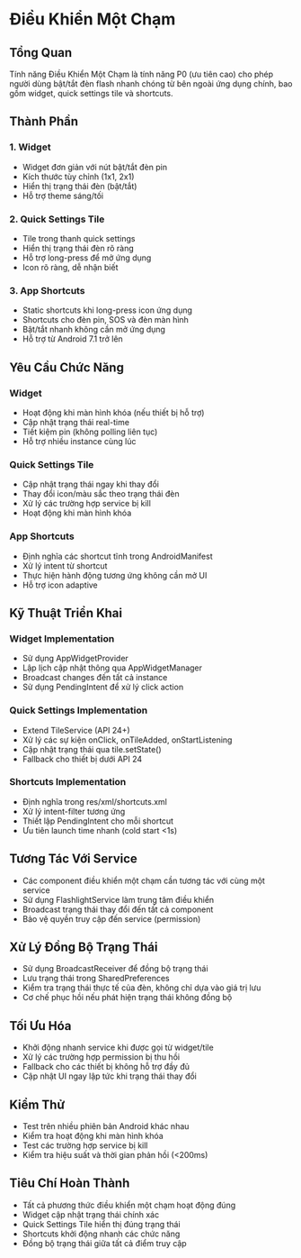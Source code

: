 # Điều Khiển Một Chạm

## Tổng Quan
Tính năng Điều Khiển Một Chạm là tính năng P0 (ưu tiên cao) cho phép người dùng bật/tắt đèn flash nhanh chóng từ bên ngoài ứng dụng chính, bao gồm widget, quick settings tile và shortcuts.

## Thành Phần

### 1. Widget
- Widget đơn giản với nút bật/tắt đèn pin
- Kích thước tùy chỉnh (1x1, 2x1)
- Hiển thị trạng thái đèn (bật/tắt)
- Hỗ trợ theme sáng/tối

### 2. Quick Settings Tile
- Tile trong thanh quick settings
- Hiển thị trạng thái đèn rõ ràng
- Hỗ trợ long-press để mở ứng dụng
- Icon rõ ràng, dễ nhận biết

### 3. App Shortcuts
- Static shortcuts khi long-press icon ứng dụng
- Shortcuts cho đèn pin, SOS và đèn màn hình
- Bật/tắt nhanh không cần mở ứng dụng
- Hỗ trợ từ Android 7.1 trở lên

## Yêu Cầu Chức Năng

### Widget
- Hoạt động khi màn hình khóa (nếu thiết bị hỗ trợ)
- Cập nhật trạng thái real-time
- Tiết kiệm pin (không polling liên tục)
- Hỗ trợ nhiều instance cùng lúc

### Quick Settings Tile
- Cập nhật trạng thái ngay khi thay đổi
- Thay đổi icon/màu sắc theo trạng thái đèn
- Xử lý các trường hợp service bị kill
- Hoạt động khi màn hình khóa

### App Shortcuts
- Định nghĩa các shortcut tĩnh trong AndroidManifest
- Xử lý intent từ shortcut
- Thực hiện hành động tương ứng không cần mở UI
- Hỗ trợ icon adaptive

## Kỹ Thuật Triển Khai

### Widget Implementation
- Sử dụng AppWidgetProvider
- Lập lịch cập nhật thông qua AppWidgetManager
- Broadcast changes đến tất cả instance
- Sử dụng PendingIntent để xử lý click action

### Quick Settings Implementation
- Extend TileService (API 24+)
- Xử lý các sự kiện onClick, onTileAdded, onStartListening
- Cập nhật trạng thái qua tile.setState()
- Fallback cho thiết bị dưới API 24

### Shortcuts Implementation
- Định nghĩa trong res/xml/shortcuts.xml
- Xử lý intent-filter tương ứng
- Thiết lập PendingIntent cho mỗi shortcut
- Ưu tiên launch time nhanh (cold start <1s)

## Tương Tác Với Service

- Các component điều khiển một chạm cần tương tác với cùng một service
- Sử dụng FlashlightService làm trung tâm điều khiển
- Broadcast trạng thái thay đổi đến tất cả component
- Bảo vệ quyền truy cập đến service (permission)

## Xử Lý Đồng Bộ Trạng Thái

- Sử dụng BroadcastReceiver để đồng bộ trạng thái
- Lưu trạng thái trong SharedPreferences
- Kiểm tra trạng thái thực tế của đèn, không chỉ dựa vào giá trị lưu
- Cơ chế phục hồi nếu phát hiện trạng thái không đồng bộ

## Tối Ưu Hóa

- Khởi động nhanh service khi được gọi từ widget/tile
- Xử lý các trường hợp permission bị thu hồi
- Fallback cho các thiết bị không hỗ trợ đầy đủ
- Cập nhật UI ngay lập tức khi trạng thái thay đổi

## Kiểm Thử

- Test trên nhiều phiên bản Android khác nhau
- Kiểm tra hoạt động khi màn hình khóa
- Test các trường hợp service bị kill
- Kiểm tra hiệu suất và thời gian phản hồi (<200ms)

## Tiêu Chí Hoàn Thành

- Tất cả phương thức điều khiển một chạm hoạt động đúng
- Widget cập nhật trạng thái chính xác
- Quick Settings Tile hiển thị đúng trạng thái
- Shortcuts khởi động nhanh các chức năng
- Đồng bộ trạng thái giữa tất cả điểm truy cập 